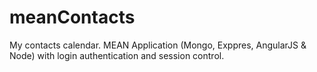 # meanContacts
My contacts calendar. MEAN Application (Mongo, Exppres, AngularJS &amp; Node) with login authentication and session control.
